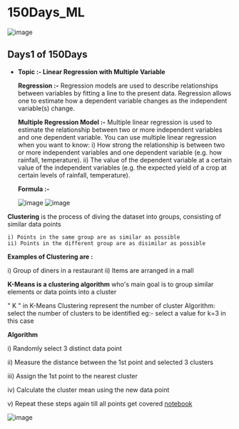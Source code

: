# 150Days_ML
![image](https://user-images.githubusercontent.com/75212387/176733601-f4cd4cd0-d550-4a13-9940-75c868904469.png)

## Days1 of 150Days
- **Topic :-  Linear Regression with Multiple Variable**

  **Regression :-** Regression models are used to describe relationships between variables by fitting a line to the present data. Regression allows one to estimate how a dependent variable changes as the independent variable(s) change.
  
  **Multiple Regression Model :-** Multiple linear regression is used to estimate the relationship between two or more independent variables and one dependent variable. You can use multiple linear regression when you want to know:
 i) How strong the relationship is between two or more independent variables and one dependent variable (e.g. how rainfall, temperature).
 ii) The value of the dependent variable at a certain value of the independent variables (e.g. the expected yield of a crop at certain levels of rainfall, temperature).
 
  **Formula :-** 
  
  ![image](https://user-images.githubusercontent.com/75212387/176869310-b63a1598-1752-4367-bff8-407800b45a02.png)
  ![image](https://user-images.githubusercontent.com/75212387/176869130-5f8c0b85-59f3-4634-aa26-548326d1fe1e.png)


**Clustering** is the process of diving the dataset into groups, consisting of similar data points

    i) Points in the same group are as similar as possible 
    ii) Points in the different group are as disimilar as possible
    
**Examples of Clustering are :**

   i) Group of diners in a restaurant
   ii) Items are arranged in a mall
   

**K-Means is a clustering algorithm** who's main goal is to group similar elements or data points into a cluster

" K " in K-Means Clustering represent the number of cluster
Algorithm:
select the number of clusters to be identified eg:- select a value for k=3 in this case

**Algorithm**

  i) Randomly select 3 distinct data point

  ii) Measure the distance between the 1st point and selected 3 clusters

  iii) Assign the 1st point to the nearest cluster

  iv) Calculate the cluster mean using the new data point

  v) Repeat these steps again till all points get covered
[notebook](http://localhost:8888/notebooks/Documents/K-Means%20Clustering.ipynb)

![image](https://user-images.githubusercontent.com/75212387/178396361-4be51041-4541-4189-a634-455ed7ab4a81.png)
